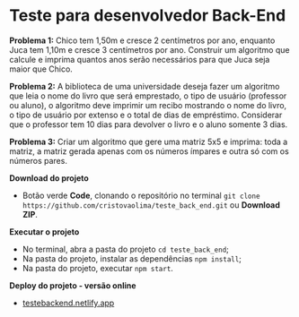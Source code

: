 # Teste para desenvolvedor Back-End

**Problema 1:**
Chico tem 1,50m e cresce 2 centímetros por ano, enquanto Juca tem 1,10m e cresce 3 centímetros por ano. Construir um algoritmo que calcule e imprima quantos anos serão necessários para que Juca seja maior que Chico.

**Problema 2:**
A biblioteca de uma universidade deseja fazer um algoritmo que leia o nome do livro que será emprestado, o tipo de usuário (professor ou aluno), o algoritmo deve imprimir um recibo mostrando o nome do livro, o tipo de usuário por extenso e o total de dias de empréstimo. Considerar que o professor tem 10 dias para devolver o livro e o aluno somente 3 dias.

**Problema 3:**
Criar um algoritmo que gere uma matriz 5x5 e imprima: toda a matriz, a matriz gerada apenas com os números ímpares e outra só com os números pares.
 
**Download do projeto**
* Botão verde **Code**, clonando o repositório no terminal `git clone https://github.com/cristovaolima/teste_back_end.git` ou **Download ZIP**.

**Executar o projeto**
* No terminal, abra a pasta do projeto `cd teste_back_end`;
* Na pasta do projeto, instalar as dependências `npm install`;
* Na pasta do projeto, executar `npm start`.

**Deploy do projeto - versão online**
* [testebackend.netlify.app](https://testebackend.netlify.app/)
